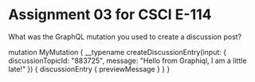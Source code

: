# Assignment 03 for CSCI E-114

What was the GraphQL mutation you used to create a discussion post?

mutation MyMutation {
  __typename
  createDiscussionEntry(input: {
    discussionTopicId: "883725", 
    message: "Hello from Graphiql, I am a little late!"
   }) 
  {
    discussionEntry {
      previewMessage
    }
  }
}
